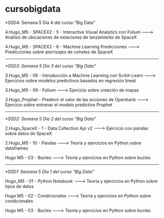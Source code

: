 # cursobigdata

*S5D4: Semana 5 Día 4 del curso "Big Data"

4.Hugo_M5 - SPACEX2 - 5 - Interactive Visual Analytics con Folium ---> Análisis de ubicaciones de estaciones de lanzamiento de SpaceX

4.Hugo_M5 - SPACEX2 - 6 - Machine Learning Predicciones ---> Predicciones sobre aterrizajes de cohetes de SpaceX


----------------------------------------------------------------------------------------------------------------------

_*S5D3: Semana 5 Día 3 del curso "Big Data"_

  3.Hugo_M5 - 06 - Introducción a Machine Learning con Scikit-Learn       --->   Ejercicios sobre modelos predictivos basados en regresión lineal

  3.Hugo_M5 - 09 - Folium                                              --->   Ejercicio sobre creación de mapas
  
  3.Hugo_Prophet - Predecir el valor de las acciones de Openbank                 --->   Ejercicio sobre entrenar el modelo predictivo Prophet

----------------------------------------------------------------------------------------------------------------------

_*S5D2: Semana 5 Día 2 del curso "Big Data"_

  2.Hugo_SpaceX - 1 - Data Collection Api v2    --->   Ejercicio con pandas sobre datos de SpaceX

  2.Hugo_M5 - 10 - Pandas  --->   Teoría y ejercicios en Python sobre dataframes
  
  Hugo M5 - 03 - Bucles           --->   Teoría y ejercicios en Python sobre bucles

----------------------------------------------------------------------------------------------------------------------


_*S5D1: Semana 5 Día 1 del curso "Big Data"_

  Hugo_M5 - 01 - Python Notebook   --->   Teoría y ejercicios en Python sobre tipos de datos
  
  Hugo M5 - 02 - Condicionales     --->   Teoría y ejercicios en Python sobre condicionales
  
  Hugo M5 - 03 - Bucles            --->   Teoría y ejercicios en Python sobre bucles
